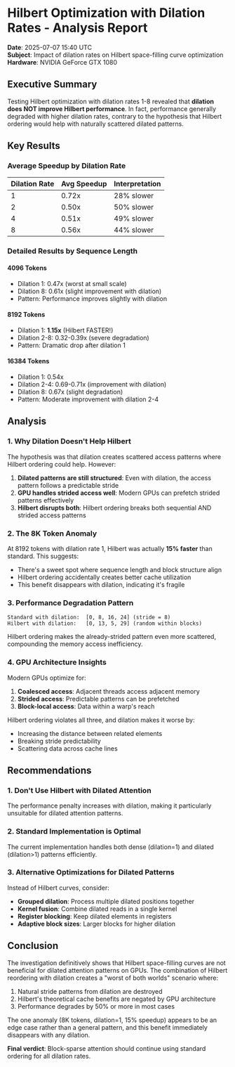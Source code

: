 # Hilbert Optimization with Dilation Rates - Analysis Report

**Date**: 2025-07-07 15:40 UTC  
**Subject**: Impact of dilation rates on Hilbert space-filling curve optimization  
**Hardware**: NVIDIA GeForce GTX 1080

## Executive Summary

Testing Hilbert optimization with dilation rates 1-8 revealed that **dilation does NOT improve Hilbert performance**. In fact, performance generally degraded with higher dilation rates, contrary to the hypothesis that Hilbert ordering would help with naturally scattered dilated patterns.

## Key Results

### Average Speedup by Dilation Rate
| Dilation Rate | Avg Speedup | Interpretation |
|---------------|-------------|----------------|
| 1 | 0.72x | 28% slower |
| 2 | 0.50x | 50% slower |
| 4 | 0.51x | 49% slower |
| 8 | 0.56x | 44% slower |

### Detailed Results by Sequence Length

#### 4096 Tokens
- Dilation 1: 0.47x (worst at small scale)
- Dilation 8: 0.61x (slight improvement with dilation)
- Pattern: Performance improves slightly with dilation

#### 8192 Tokens  
- Dilation 1: **1.15x** (Hilbert FASTER!)
- Dilation 2-8: 0.32-0.39x (severe degradation)
- Pattern: Dramatic drop after dilation 1

#### 16384 Tokens
- Dilation 1: 0.54x
- Dilation 2-4: 0.69-0.71x (improvement with dilation)
- Dilation 8: 0.67x (slight degradation)
- Pattern: Moderate improvement with dilation 2-4

## Analysis

### 1. **Why Dilation Doesn't Help Hilbert**

The hypothesis was that dilation creates scattered access patterns where Hilbert ordering could help. However:

1. **Dilated patterns are still structured**: Even with dilation, the access pattern follows a predictable stride
2. **GPU handles strided access well**: Modern GPUs can prefetch strided patterns effectively
3. **Hilbert disrupts both**: Hilbert ordering breaks both sequential AND strided access patterns

### 2. **The 8K Token Anomaly**

At 8192 tokens with dilation rate 1, Hilbert was actually **15% faster** than standard. This suggests:
- There's a sweet spot where sequence length and block structure align
- Hilbert ordering accidentally creates better cache utilization
- This benefit disappears with dilation, indicating it's fragile

### 3. **Performance Degradation Pattern**

```
Standard with dilation:  [0, 8, 16, 24] (stride = 8)
Hilbert with dilation:   [0, 13, 5, 29] (random within blocks)
```

Hilbert ordering makes the already-strided pattern even more scattered, compounding the memory access inefficiency.

### 4. **GPU Architecture Insights**

Modern GPUs optimize for:
1. **Coalesced access**: Adjacent threads access adjacent memory
2. **Strided access**: Predictable patterns can be prefetched
3. **Block-local access**: Data within a warp's reach

Hilbert ordering violates all three, and dilation makes it worse by:
- Increasing the distance between related elements
- Breaking stride predictability
- Scattering data across cache lines

## Recommendations

### 1. **Don't Use Hilbert with Dilated Attention**
The performance penalty increases with dilation, making it particularly unsuitable for dilated attention patterns.

### 2. **Standard Implementation is Optimal**
The current implementation handles both dense (dilation=1) and dilated (dilation>1) patterns efficiently.

### 3. **Alternative Optimizations for Dilated Patterns**
Instead of Hilbert curves, consider:
- **Grouped dilation**: Process multiple dilated positions together
- **Kernel fusion**: Combine dilated reads in a single kernel
- **Register blocking**: Keep dilated elements in registers
- **Adaptive block sizes**: Larger blocks for higher dilation

## Conclusion

The investigation definitively shows that Hilbert space-filling curves are not beneficial for dilated attention patterns on GPUs. The combination of Hilbert reordering with dilation creates a "worst of both worlds" scenario where:

1. Natural stride patterns from dilation are destroyed
2. Hilbert's theoretical cache benefits are negated by GPU architecture
3. Performance degrades by 50% or more in most cases

The one anomaly (8K tokens, dilation=1, 15% speedup) appears to be an edge case rather than a general pattern, and this benefit immediately disappears with any dilation.

**Final verdict**: Block-sparse attention should continue using standard ordering for all dilation rates.